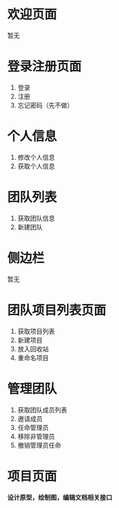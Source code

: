 # 欢迎页面

暂无

# 登录注册页面

1. 登录
2. 注册
3. 忘记密码（先不做）

# 个人信息

1. 修改个人信息
2. 获取个人信息

# 团队列表

1. 获取团队信息
2. 新建团队

# 侧边栏

暂无

# 团队项目列表页面

1. 获取项目列表
2. 新建项目
3. 放入回收站
4. 重命名项目

# 管理团队

1. 获取团队成员列表
2. 邀请成员
3. 任命管理员
4. 移除非管理员
5. 撤销管理员任命

# 项目页面

**设计原型，绘制图，编辑文档相关接口**